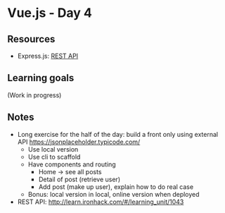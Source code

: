 # Vue.js - Day 4

## Resources

- Express.js: [REST API](http://learn.ironhack.com/#/learning_unit/1043)



## Learning goals

(Work in progress)



## Notes

- Long exercise for the half of the day: build a front only using external API https://jsonplaceholder.typicode.com/ 
    + Use local version
    + Use cli to scaffold
    + Have components and routing
        * Home → see all posts
        * Detail of post (retrieve user)
        * Add post (make up user), explain how to do real case
    + Bonus: local version in local, online version when deployed
- REST API: http://learn.ironhack.com/#/learning_unit/1043